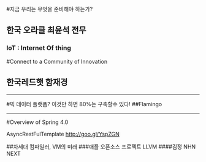 #지금 우리는 무엇을 준비해야 하는가?

## 한국 오라클 최윤석 전무

### IoT : Internet Of thing


#Connect to a Community of Innovation
## 한국레드햇 함재경

---

#빅 데이터 플랫폼? 이것만 하면 80%는 구축할수 있다!
##Flamingo



---
#Overview of Spring 4.0

AsyncRestFulTemplate
http://goo.gl/YspZGN


##차세대 컴파일러, VM의 미래
###애플 오픈소스 프로젝트 LLVM
####김정 NHN NEXT

